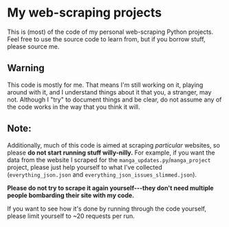 # My web-scraping projects

This is (most) of the code of my personal web-scraping Python projects.  Feel free to use the source code to learn from, but if you borrow stuff, please source me.

## Warning

This code is mostly for me. That means I'm still working on it, playing around with it, and I understand things about it that you, a stranger, may not.  Although I "try" to document things and be clear, do not assume any of the code works in the way that you think it will.


## Note:

Additionally, much of this code is aimed at scraping _particular_ websites, so please **do not start running stuff willy-nilly.** For example, if you want the data from the website I scraped for the `manga_updates.py`/`manga_project` project, please 
just help yourself to what I've collected (`everything_json.json` and `everything_json_issues_slimmed.json`). 

**Please do not try to scrape it again yourself---they don't need multiple people bombarding their site with my code.**

If you want to see how it's done by running through the code yourself, please limit yourself to ~20 requests per run.
